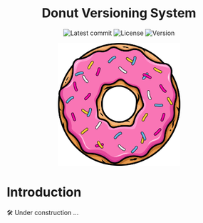 <div align="center">

# Donut Versioning System

![Latest commit](https://img.shields.io/github/last-commit/tomas-ramos21/Donut/develop?style=flat&color=pink)
![License](https://img.shields.io/github/license/tomas-ramos21/Donut?color=pink)
![Version](https://img.shields.io/github/manifest-json/v/tomas-ramos21/Donut?color=pink)

<img src="/img/Donut_Logo.png" width="275" height="275">

</div>

# Introduction

🛠 Under construction ...
